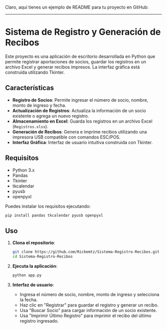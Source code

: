 Claro, aquí tienes un ejemplo de README para tu proyecto en GitHub:

---

# Sistema de Registro y Generación de Recibos

Este proyecto es una aplicación de escritorio desarrollada en Python que permite registrar aportaciones de socios, guardar los registros en un archivo Excel y generar recibos impresos. La interfaz gráfica está construida utilizando Tkinter.

## Características

- **Registro de Socios**: Permite ingresar el número de socio, nombre, monto de ingreso y fecha.
- **Actualización de Registros**: Actualiza la información de un socio existente o agrega un nuevo registro.
- **Almacenamiento en Excel**: Guarda los registros en un archivo Excel (`Registros.xlsx`).
- **Generación de Recibos**: Genera e imprime recibos utilizando una impresora USB compatible con comandos ESC/POS.
- **Interfaz Gráfica**: Interfaz de usuario intuitiva construida con Tkinter.

## Requisitos

- Python 3.x
- Pandas
- Tkinter
- tkcalendar
- pyusb
- openpyxl

Puedes instalar los requisitos ejecutando:

```bash
pip install pandas tkcalendar pyusb openpyxl
```

## Uso

1. **Clona el repositorio**:

   ```bash
   git clone https://github.com/Rickemtz/Sistema-Registro-Recibos.git
   cd Sistema-Registro-Recibos
   ```

2. **Ejecuta la aplicación**:

   ```bash
   python app.py
   ```

3. **Interfaz de usuario**:
   - Ingresa el número de socio, nombre, monto de ingreso y selecciona la fecha.
   - Haz clic en "Registrar" para guardar el registro y generar un recibo.
   - Usa "Buscar Socio" para cargar información de un socio existente.
   - Usa "Imprimir Último Registro" para imprimir el recibo del último registro ingresado.
